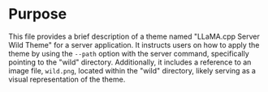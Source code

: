 # Purpose
This file provides a brief description of a theme named "LLaMA.cpp Server Wild Theme" for a server application. It instructs users on how to apply the theme by using the `--path` option with the server command, specifically pointing to the "wild" directory. Additionally, it includes a reference to an image file, `wild.png`, located within the "wild" directory, likely serving as a visual representation of the theme.
